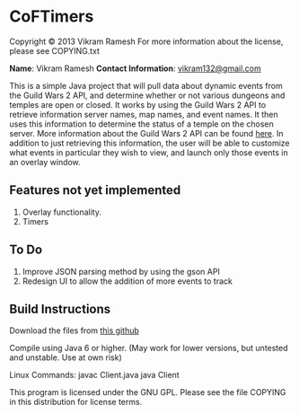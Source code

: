 ﻿# CoFTimers #


Copyright © 2013 Vikram Ramesh
For more information about the license, please see COPYING.txt

**Name**: Vikram Ramesh
**Contact Information**: vikram132@gmail.com

This is a simple Java project that will pull data about dynamic events from the Guild Wars 2 API,
and determine whether or not various dungeons and temples are open or closed. It works by using the
Guild Wars 2 API to retrieve information server names, map names, and event names. It then uses this
information to determine the status of a temple on the chosen server. More information about the 
Guild Wars 2 API can be found [here](http://wiki.guildwars2.com/wiki/API:Main). In addition to
just retrieving this information, the user will be able to customize what events in particular
they wish to view, and launch only those events in an overlay window.

## Features not yet implemented ##

1. Overlay functionality. 
2. Timers


## To Do ##

1. Improve JSON parsing method by using the gson API
2. Redesign UI to allow the addition of more events to track


## Build Instructions ##

Download the files from [this github](https://github.com/vikram-r/CoFTimers)

Compile using Java 6 or higher. (May work for lower versions, but untested and unstable. Use at own risk)

Linux Commands: javac Client.java
       	        java Client



This program is licensed under the GNU GPL. Please see the file COPYING in this distribution for
license terms.

